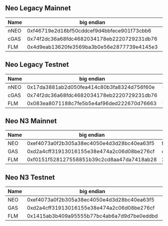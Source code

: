 ## Neo Legacy Mainnet 

| Name | big endian | little endian |
| ------------------ | ------- | ------- |
nNEO	| 0xf46719e2d16bf50cddcef9d4bbfece901f73cbb6	| b6cb731f90cefebbd4f9cedd0cf56bd1e21967f4	| 
cGAS	| 0x74f2dc36a68fdc4682034178eb2220729231db76	| 76db3192722022eb7841038246dc8fa636dcf274	| 
FLM	| 0x4d9eab13620fe3569ba3b0e56e2877739e4145e3	| e345419e7377286ee5b0a39b56e30f6213ab9e4d	| 

## Neo Legacy Testnet 

| Name | big endian | little endian |
---|---|---
nNEO	| 0x17da3881ab2d050fea414c80b3fa8324d756f60e	| 0ef656d72483fab3804c41ea0f052dab8138da17	| 
cGAS	| 0x74f2dc36a68fdc4682034178eb2220729231db76	| 76db3192722022eb7841038246dc8fa636dcf274	| 
FLM	| 0x083ea8071188c7fe5b5e4af96ded222670d76663 |	6366d7702622ed6df94a5e5bfec7881107a83e08

## Neo N3 Mainnet 

| Name | big endian | little endian |
| ------------------ | ------- | ------- |
NEO	| 0xef4073a0f2b305a38ec4050e4d3d28bc40ea63f5	| f563ea40bc283d4d0e05c48ea305b3f2a07340ef	| 
GAS	| 0xd2a4cff31913016155e38e474a2c06d08be276cf	| cf76e28bd0062c4a478ee35561011319f3cfa4d2	| 
FLM	| 0xf0151f528127558851b39c2cd8aa47da7418ab28	| 28ab1874da47aad82c9cb35188552781521f15f0	| 


## Neo N3 Testnet 

| Name | big endian | little endian |
---|---|---
NEO	| 0xef4073a0f2b305a38ec4050e4d3d28bc40ea63f5	| f563ea40bc283d4d0e05c48ea305b3f2a07340ef	| 
GAS	| 0xd2a4cff31913016155e38e474a2c06d08be276cf	| cf76e28bd0062c4a478ee35561011319f3cfa4d2	| 
FLM	| 0x1415ab3b409a95555b77bc4ab6a7d9d7be0eddbd	| bddd0ebed7d9a7b64abc775b55959a403bab1514	| 
